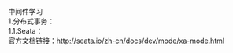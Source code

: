 中间件学习 <br/>
    1.分布式事务：<br/>
     1.1.Seata：<br/>
        官方文档链接：http://seata.io/zh-cn/docs/dev/mode/xa-mode.html
      
